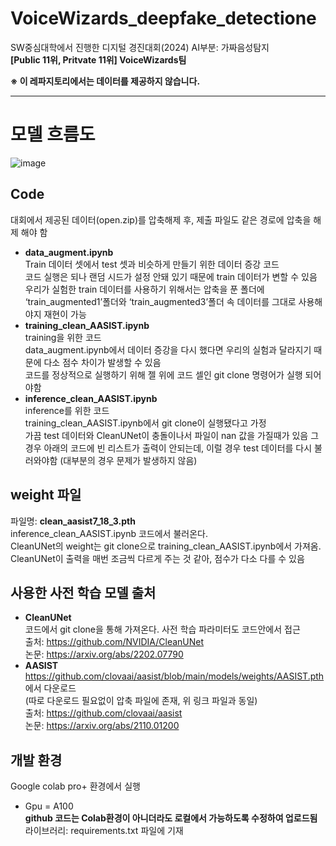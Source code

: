 # VoiceWizards_deepfake_detectione
SW중심대학에서 진행한 디지털 경진대회(2024) AI부분: 가짜음성탐지  
**[Public 11위, Pritvate 11위] VoiceWizards팀**  
  
**※ 이 레파지토리에서는 데이터를 제공하지 않습니다.**  
  
---
# 모델 흐름도
![image](https://github.com/user-attachments/assets/f770382a-443f-46b2-993d-cda5b57d3d8b)

## **Code**
대회에서 제공된 데이터(open.zip)를 압축해제 후, 제출 파일도 같은 경로에 압축을 해제 해야 함  

- **data_augment.ipynb**  
Train 데이터 셋에서 test 셋과 비슷하게 만들기 위한 데이터 증강 코드  
코드 실행은 되나 랜덤 시드가 설정 안돼 있기 때문에 train 데이터가 변할 수 있음  
우리가 실험한 train 데이터를 사용하기 위해서는 압축을 푼 폴더에 ‘train_augmented1’폴더와 ‘train_augmented3’폴더 속 데이터를 그대로 사용해야지 재현이 가능  
- **training_clean_AASIST.ipynb**  
training을 위한 코드  
data_augment.ipynb에서 데이터 증강을 다시 했다면 우리의 실험과 달라지기 때문에 다소 점수 차이가 발생할 수 있음  
코드를 정상적으로 실행하기 위해 젤 위에 코드 셀인 git clone 명령어가 실행 되어야함  
- **inference_clean_AASIST.ipynb**  
inference를 위한 코드  
training_clean_AASIST.ipynb에서 git clone이 실행됐다고 가정  
가끔 test 데이터와 CleanUNet이 충돌이나서 파일이 nan 값을 가질때가 있음 그경우 아래의 코드에 빈 리스트가 출력이 안되는데, 이럴 경우 test 데이터를 다시 불러와야함 (대부분의 경우 문제가 발생하지 않음)  
 
## **weight 파일**
파일명: **clean_aasist7_18_3.pth**  
inference_clean_AASIST.ipynb 코드에서 불러온다.  
CleanUNet의 weight는 git clone으로 training_clean_AASIST.ipynb에서 가져옴.  
CleanUNet이 출력을 매번 조금씩 다르게 주는 것 같아, 점수가 다소 다를 수 있음  

## **사용한 사전 학습 모델 출처**
- **CleanUNet**  
코드에서 git clone을 통해 가져온다. 사전 학습 파라미터도 코드안에서 접근  
출처: https://github.com/NVIDIA/CleanUNet  
논문: https://arxiv.org/abs/2202.07790  
- **AASIST**  
https://github.com/clovaai/aasist/blob/main/models/weights/AASIST.pth 에서 다운로드  
(따로 다운로드 필요없이 압축 파일에 존재, 위 링크 파일과 동일)  
출처: https://github.com/clovaai/aasist  
논문: https://arxiv.org/abs/2110.01200  
 
## **개발 환경**
Google colab pro+ 환경에서 실행  
-	Gpu = A100  
**github 코드는 Colab환경이 아니더라도 로컬에서 가능하도록 수정하여 업로드됨**  
라이브러리: requirements.txt 파일에 기재


